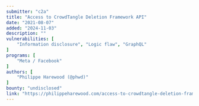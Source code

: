 ```yaml
---
submitter: "c2a"
title: "Access to CrowdTangle Deletion Framework API"
date: "2021-08-07"
added: "2024-11-03"
description: ""
vulnerabilities: [
    "Information disclosure", "Logic flaw", "GraphQL"
]
programs: [
    "Meta / Facebook"
]
authors: [
    "Philippe Harewood (@phwd)"
]
bounty: "undisclosed"
link: "https://philippeharewood.com/access-to-crowdtangle-deletion-framework-api/"
---
```




